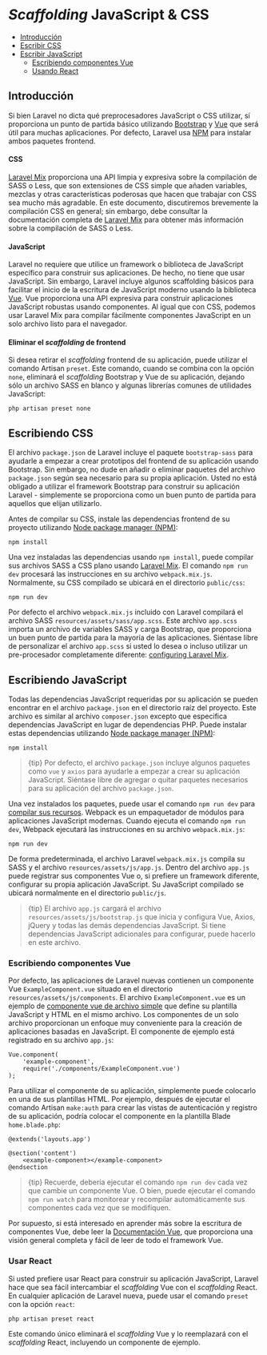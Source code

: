 # *Scaffolding* JavaScript & CSS

- [Introducción](#introduction)
- [Escribir CSS](#writing-css)
- [Escribir JavaScript](#writing-javascript) 
    - [Escribiendo componentes Vue](#writing-vue-components)
    - [Usando React](#using-react)

<a name="introduction"></a>

## Introducción

Si bien Laravel no dicta qué preprocesadores JavaScript o CSS utilizar, sí proporciona un punto de partida básico utilizando [Bootstrap](https://getbootstrap.com/) y [Vue](https://vuejs.org) que será útil para muchas aplicaciones. Por defecto, Laravel usa [NPM](https://www.npmjs.org) para instalar ambos paquetes frontend.

#### CSS

[Laravel Mix](/docs/{{version}}/mix) proporciona una API limpia y expresiva sobre la compilación de SASS o Less, que son extensiones de CSS simple que añaden variables, mezclas y otras características poderosas que hacen que trabajar con CSS sea mucho más agradable. En este documento, discutiremos brevemente la compilación CSS en general; sin embargo, debe consultar la documentación completa de [Laravel Mix](/docs/{{version}}/mix) para obtener más información sobre la compilación de SASS o Less.

#### JavaScript

Laravel no requiere que utilice un framework o biblioteca de JavaScript específico para construir sus aplicaciones. De hecho, no tiene que usar JavaScript. Sin embargo, Laravel incluye algunos scaffolding básicos para facilitar el inicio de la escritura de JavaScript moderno usando la biblioteca [Vue](https://vuejs.org). Vue proporciona una API expresiva para construir aplicaciones JavaScript robustas usando componentes. Al igual que con CSS, podemos usar Laravel Mix para compilar fácilmente componentes JavaScript en un solo archivo listo para el navegador.

#### Eliminar el *scaffolding* de frontend

Si desea retirar el *scaffolding* frontend de su aplicación, puede utilizar el comando Artisan `preset`. Este comando, cuando se combina con la opción `none`, eliminará el *scaffolding* Bootstrap y Vue de su aplicación, dejando sólo un archivo SASS en blanco y algunas librerías comunes de utilidades JavaScript:

    php artisan preset none
    

<a name="writing-css"></a>

## Escribiendo CSS

El archivo `package.json` de Laravel incluye el paquete `bootstrap-sass` para ayudarle a empezar a crear prototipos del frontend de su aplicación usando Bootstrap. Sin embargo, no dude en añadir o eliminar paquetes del archivo `package.json` según sea necesario para su propia aplicación. Usted no está obligado a utilizar el framework Bootstrap para construir su aplicación Laravel - simplemente se proporciona como un buen punto de partida para aquellos que elijan utilizarlo.

Antes de compilar su CSS, instale las dependencias frontend de su proyecto utilizando [Node package manager (NPM)](https://www.npmjs.org):

    npm install
    

Una vez instaladas las dependencias usando `npm install`, puede compilar sus archivos SASS a CSS plano usando [Laravel Mix](/docs/{{version}}/mix#working-with-stylesheets). El comando `npm run dev` procesará las instrucciones en su archivo `webpack.mix.js`. Normalmente, su CSS compilado se ubicará en el directorio `public/css`:

    npm run dev
    

Por defecto el archivo `webpack.mix.js` incluido con Laravel compilará el archivo SASS `resources/assets/sass/app.scss`. Este archivo `app.scss` importa un archivo de variables SASS y carga Bootstrap, que proporciona un buen punto de partida para la mayoría de las aplicaciones. Siéntase libre de personalizar el archivo `app.scss` si usted lo desea o incluso utilizar un pre-procesador completamente diferente: [configuring Laravel Mix](/docs/{{version}}/mix).

<a name="writing-javascript"></a>

## Escribiendo JavaScript

Todas las dependencias JavaScript requeridas por su aplicación se pueden encontrar en el archivo `package.json` en el directorio raíz del proyecto. Este archivo es similar al archivo `composer.json` excepto que especifica dependencias JavaScript en lugar de dependencias PHP. Puede instalar estas dependencias utilizando [Node package manager (NPM)](https://www.npmjs.org):

    npm install
    

> {tip} Por defecto, el archivo `package.json` incluye algunos paquetes como `vue` y `axios` para ayudarle a empezar a crear su aplicación JavaScript. Siéntase libre de agregar o quitar paquetes necesarios para su aplicación del archivo `package.json`.

Una vez instalados los paquetes, puede usar el comando `npm run dev` para [compilar sus recursos](/docs/{{version}}/mix). Webpack es un empaquetador de módulos para aplicaciones JavaScript modernas. Cuando ejecuta el comando `npm run dev`, Webpack ejecutará las instrucciones en su archivo `webpack.mix.js`:

    npm run dev
    

De forma predeterminada, el archivo Laravel `webpack.mix.js` compila su SASS y el archivo `resources/assets/js/app.js`. Dentro del archivo `app.js` puede registrar sus componentes Vue o, si prefiere un framework diferente, configurar su propia aplicación JavaScript. Su JavaScript compilado se ubicará normalmente en el directorio `public/js`.

> {tip} El archivo `app.js` cargará el archivo `resources/assets/js/bootstrap.js` que inicia y configura Vue, Axios, jQuery y todas las demás dependencias JavaScript. Si tiene dependencias JavaScript adicionales para configurar, puede hacerlo en este archivo.

<a name="writing-vue-components"></a>

### Escribiendo componentes Vue

Por defecto, las aplicaciones de Laravel nuevas contienen un componente Vue `ExampleComponent.vue` situado en el directorio `resources/assets/js/components`. El archivo `ExampleComponent.vue` es un ejemplo de [componente vue de archivo simple](https://vuejs.org/guide/single-file-components) que define su plantilla JavaScript y HTML en el mismo archivo. Los componentes de un solo archivo proporcionan un enfoque muy conveniente para la creación de aplicaciones basadas en JavaScript. El componente de ejemplo está registrado en su archivo `app.js`:

    Vue.component(
        'example-component',
        require('./components/ExampleComponent.vue')
    );
    

Para utilizar el componente de su aplicación, simplemente puede colocarlo en una de sus plantillas HTML. Por ejemplo, después de ejecutar el comando Artisan `make:auth` para crear las vistas de autenticación y registro de su aplicación, podría colocar el componente en la plantilla Blade `home.blade.php`:

    @extends('layouts.app')
    
    @section('content')
        <example-component></example-component>
    @endsection
    

> {tip} Recuerde, debería ejecutar el comando `npm run dev` cada vez que cambie un componente Vue. O bien, puede ejecutar el comando `npm run watch` para monitorear y recompilar automáticamente sus componentes cada vez que se modifiquen.

Por supuesto, si está interesado en aprender más sobre la escritura de componentes Vue, debe leer la [Documentación Vue](https://vuejs.org/guide/), que proporciona una visión general completa y fácil de leer de todo el framework Vue.

<a name="using-react"></a>

### Usar React

Si usted prefiere usar React para construir su aplicación JavaScript, Laravel hace que sea fácil intercambiar el *scaffolding* Vue con el *scaffolding* React. En cualquier aplicación de Laravel nueva, puede usar el comando `preset` con la opción `react`:

    php artisan preset react
    

Este comando único eliminará el *scaffolding* Vue y lo reemplazará con el *scaffolding* React, incluyendo un componente de ejemplo.
